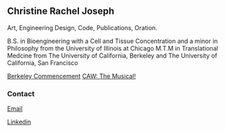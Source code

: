 ## Christine Rachel Joseph

Art, Engineering Design, Code, Publications, Oration.

B.S. in Bioengineering with a Cell and Tissue Concentration and a minor in Philosophy from the University of Illinois at Chicago
M.T.M in Translational Medcine from The University of California, Berkeley and The University of California, San Francisco

[Berkeley Commencement](https://youtu.be/j5QKV2gI7Ds?t=18m)
[CAW: The Musical!](https://youtu.be/ch0xkm7QIj8)

### Contact
[Email](christine_r_joseph@berkeley.edu)

[Linkedin](https://www.linkedin.com/in/christine-rachel-joseph/)
